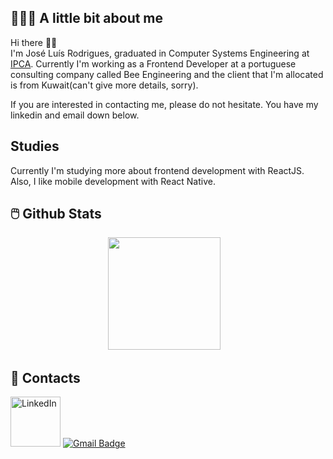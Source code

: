 ## 👨🏻‍💻 A little bit about me

Hi there 👋🏻  
I'm José Luís Rodrigues, graduated in Computer Systems Engineering at [IPCA](https://ipca.pt/en/). Currently I'm working as a Frontend Developer at a portuguese consulting company called Bee Engineering and the client that I'm allocated is from Kuwait(can't give more details, sorry).

If you are interested in contacting me, please do not hesitate. You have my linkedin and email down below.

## Studies
Currently I'm studying more about frontend development with ReactJS. Also, I like mobile development with React Native.

## 🖱️ Github Stats

<p align="center">
<a ref="https://github.com/galleonpt">
<img height="180" src="https://github-activity-readme-stats.vercel.app/api?username=galleonpt&include_all_commits=true&count_private=true&show_icons=true&theme=github_dark&hide_border=true"/>
&nbsp;&nbsp;
</a>
</p>

## 📱 Contacts

[<a href="https://www.linkedin.com/in/jos%C3%A9-gln-rodrigues/" ><img src="https://img.shields.io/badge/LinkedIn-0077B5?style=for-the-badge&logo=linkedin&logoColor=white" alt="LinkedIn" width="80px"/></a>](url)
[![Gmail Badge](https://img.shields.io/badge/-jose15.luis00@gmail.com-c14438?style=flat-square&logo=Gmail&logoColor=white&link=mailto:jose15.luis00@gmail.com)](mailto:jose15.luis00@gmail.com)

